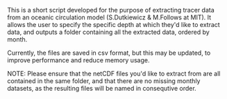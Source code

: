 This is a short script developed for the purpose of extracting tracer data from an oceanic circulation model (S.Dutkiewicz & M.Follows at MIT). It allows the user to specify the specific depth at which they'd like to extract data, and outputs a folder containing all the extracted data, ordered by month. 

Currently, the files are saved in csv format, but this may be  updated, to improve performance and reduce memory usage.

NOTE: Please ensure that the netCDF files you'd like to extract from are all contained in the same folder, and that there are no missing monthly datasets, as the resulting files will be named in consequtive order. 
